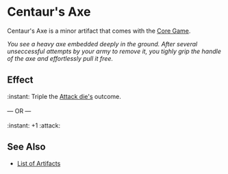 # Centaur's Axe

Centaur's Axe is a minor artifact that comes with the [Core Game](../content.md).

*You see a heavy axe embedded deeply in the ground. After several unseccessful attempts by your army to remove it, you tighly grip the handle of the axe and effortlessly pull it free.*


## Effect

:instant: Triple the [Attack die's](../dice.md#attack-die) outcome.<br><br>— OR —<br><br>:instant: +1 :attack:


## See Also

- [List of Artifacts](../artifacts.md)

